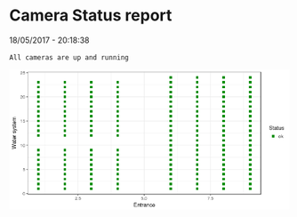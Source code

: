Camera Status report
================
18/05/2017 - 20:18:38

    All cameras are up and running

![](camreport_files/figure-markdown_github/unnamed-chunk-2-1.png)
